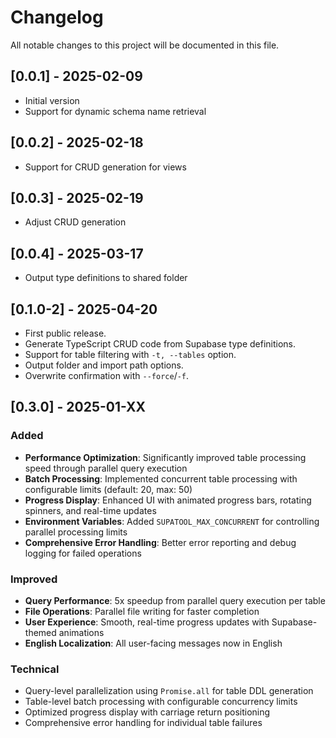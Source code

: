 # Changelog

All notable changes to this project will be documented in this file.

## [0.0.1] - 2025-02-09
- Initial version
- Support for dynamic schema name retrieval

## [0.0.2] - 2025-02-18
- Support for CRUD generation for views

## [0.0.3] - 2025-02-19
- Adjust CRUD generation

## [0.0.4] - 2025-03-17
- Output type definitions to shared folder

## [0.1.0-2] - 2025-04-20
- First public release.
- Generate TypeScript CRUD code from Supabase type definitions.
- Support for table filtering with `-t, --tables` option.
- Output folder and import path options.
- Overwrite confirmation with `--force`/`-f`.

## [0.3.0] - 2025-01-XX
### Added
- **Performance Optimization**: Significantly improved table processing speed through parallel query execution
- **Batch Processing**: Implemented concurrent table processing with configurable limits (default: 20, max: 50)
- **Progress Display**: Enhanced UI with animated progress bars, rotating spinners, and real-time updates
- **Environment Variables**: Added `SUPATOOL_MAX_CONCURRENT` for controlling parallel processing limits
- **Comprehensive Error Handling**: Better error reporting and debug logging for failed operations

### Improved
- **Query Performance**: 5x speedup from parallel query execution per table
- **File Operations**: Parallel file writing for faster completion  
- **User Experience**: Smooth, real-time progress updates with Supabase-themed animations
- **English Localization**: All user-facing messages now in English

### Technical
- Query-level parallelization using `Promise.all` for table DDL generation
- Table-level batch processing with configurable concurrency limits
- Optimized progress display with carriage return positioning
- Comprehensive error handling for individual table failures 